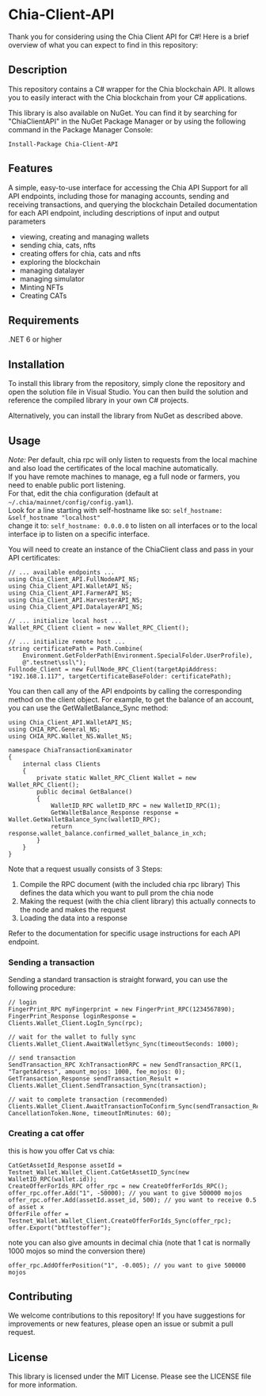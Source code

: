 # Chia-Client-API
Thank you for considering using the Chia Client API for C#! Here is a brief overview of what you can expect to find in this repository:

## Description
This repository contains a C# wrapper for the Chia blockchain API. It allows you to easily interact with the Chia blockchain from your C# applications.

This library is also available on NuGet. You can find it by searching for "ChiaClientAPI" in the NuGet Package Manager or by using the following command in the Package Manager Console:
```
Install-Package Chia-Client-API
```
## Features
A simple, easy-to-use interface for accessing the Chia API
Support for all API endpoints, including those for managing accounts, sending and receiving transactions, and querying the blockchain
Detailed documentation for each API endpoint, including descriptions of input and output parameters
- viewing, creating and managing wallets
- sending chia, cats, nfts
- creating offers for chia, cats and nfts
- exploring the blockchain
- managing datalayer
- managing simulator
- Minting NFTs
- Creating CATs

## Requirements
.NET 6 or higher
## Installation
To install this library from the repository, simply clone the repository and open the solution file in Visual Studio. You can then build the solution and reference the compiled library in your own C# projects.

Alternatively, you can install the library from NuGet as described above.

## Usage
*Note:* Per default, chia rpc will only listen to requests from the local machine and also load the certificates of the local machine automatically.  
If you have remote machines to manage, eg a full node or farmers, you need to enable public port listening.  
For that, edit the chia configuration (default at `~/.chia/mainnet/config/config.yaml`).  
Look for a line starting with self-hostname like so: `self_hostname: &self_hostname "localhost"`   
change it to: `self_hostname: 0.0.0.0` to listen on all interfaces or to the local interface ip to listen on a specific interface.  

You will need to create an instance of the ChiaClient class and pass in your API certificates:
```
// ... available endpoints ...
using Chia_Client_API.FullNodeAPI_NS;
using Chia_Client_API.WalletAPI_NS;
using Chia_Client_API.FarmerAPI_NS;
using Chia_Client_API.HarvesterAPI_NS;
using Chia_Client_API.DatalayerAPI_NS;

// ... initialize local host ...
Wallet_RPC_Client client = new Wallet_RPC_Client();

// ... initialize remote host ...
string certificatePath = Path.Combine(
    Environment.GetFolderPath(Environment.SpecialFolder.UserProfile),
    @".testnet\ssl\");
Fullnode_Client = new FullNode_RPC_Client(targetApiAddress: "192.168.1.117", targetCertificateBaseFolder: certificatePath);
```

You can then call any of the API endpoints by calling the corresponding method on the client object. For example, to get the balance of an account, you can use the GetWalletBalance_Sync method:
```
using Chia_Client_API.WalletAPI_NS;
using CHIA_RPC.General_NS;
using CHIA_RPC.Wallet_NS.Wallet_NS;

namespace ChiaTransactionExaminator
{
    internal class Clients
    {
        private static Wallet_RPC_Client Wallet = new Wallet_RPC_Client();
        public decimal GetBalance()
        {
            WalletID_RPC walletID_RPC = new WalletID_RPC(1);
            GetWalletBalance_Response response = Wallet.GetWalletBalance_Sync(walletID_RPC);
            return response.wallet_balance.confirmed_wallet_balance_in_xch;
        }
    }
}
```
Note that a request usually consists of 3 Steps:
1. Compile the RPC document (with the included chia rpc library)
This defines the data which you want to pull prom the chia node
2. Making the request (with the chia client library)
this actually connects to the node and makes the request
3. Loading the data into a response

Refer to the documentation for specific usage instructions for each API endpoint.

### Sending a transaction
Sending a standard transaction is straight forward, you can use the following procedure:
```
// login
FingerPrint_RPC myFingerprint = new FingerPrint_RPC(1234567890);
FingerPrint_Response loginResponse = Clients.Wallet_Client.LogIn_Sync(rpc);

// wait for the wallet to fully sync
Clients.Wallet_Client.AwaitWalletSync_Sync(timeoutSeconds: 1000);

// send transaction
SendTransaction_RPC XchTransactionRPC = new SendTransaction_RPC(1, "TargetAdress", amount_mojos: 1000, fee_mojos: 0);
GetTransaction_Response sendTransaction_Result = Clients.Wallet_Client.SendTransaction_Sync(transaction);

// wait to complete transaction (recommended)
Clients.Wallet_Client.AwaitTransactionToConfirm_Sync(sendTransaction_Result, CancellationToken.None, timeoutInMinutes: 60);
```

### Creating a cat offer
this is how you offer Cat vs chia:
```
CatGetAssetId_Response assetId = Testnet_Wallet.Wallet_Client.CatGetAssetID_Sync(new WalletID_RPC(wallet.id));
CreateOfferForIds_RPC offer_rpc = new CreateOfferForIds_RPC();
offer_rpc.offer.Add("1", -50000); // you want to give 500000 mojos
offer_rpc.offer.Add(assetId.asset_id, 500); // you want to receive 0.5 of asset x
OfferFile offer = Testnet_Wallet.Wallet_Client.CreateOfferForIds_Sync(offer_rpc);
offer.Export("btftestoffer");
```

note you can also give amounts in decimal chia (note that 1 cat is normally 1000 mojos so mind the conversion there)
```
offer_rpc.AddOfferPosition("1", -0.005); // you want to give 500000 mojos
```

## Contributing
We welcome contributions to this repository! If you have suggestions for improvements or new features, please open an issue or submit a pull request.

## License
This library is licensed under the MIT License. Please see the LICENSE file for more information.
